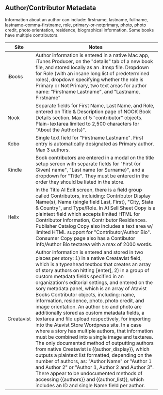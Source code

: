 ## Author/Contributor Metadata

Information about an author can include: firstname, lastname, fullname, lastname-comma-firstname, role, primary-or-notprimary, photo, photo credit, photo orientation, residence, biographical information. Some books have multiple contributors.

| Site | Notes |
| ---- | ----- |
| iBooks | Author information is entered in a native Mac app, iTunes Producer, on the "details" tab of a new book file, and stored locally as an .itmsp file. Dropdown for Role (with an insane long list of predetermined roles), dropdown specifying whether the role is Primary or Not Primary, two text areas for author name: "Firstname Lastname", and "Lastname, Firstname" |
| Nook | Separate fields for First Name, Last Name, and Role, entered on Title & Description page of NOOK Book Details section. Max of 5 "contributor" objects. Plain-textarea limited to 2,500 characters for "About the Author(s)". |
| Kobo | Single text field for "Firstname Lastname". First entry is automatically designated as Primary author. Max 3 authors. | Google | Contributors are each entered on the "Book Catalog > General Details" panel as a single textfield for "Firstname Lastname" accompanied by a dropdown for role. There appears to be no limit on contributors. There is a single rich-textarea for a combined Biographical Note. |
| Kindle | Book contributors are entered in a modal on the title setup screen with separate fields for "First (or Given) name", "Last name (or Surname)", and a dropdown for "Title". They must be entered in the order they should be listed in the store. |
| Helix | In the Title AI Edit screen, there is a field group called Contributors, incluiding: Contributor Display Name(s), Name (single field Last, First), "City, State & Country", and Type/Role. In AI Sell Sheet Copy is a plaintext field which accepts limited HTML for Contributor Information, Contributor Residences. Publisher Catalog Copy also includes a text area w/ limited HTML support for "Contributor/Author Bio". Consumer Copy page also has a Contibutor Info/Author Bio textarea with a max of 2000 words. |
| Creatavist | Author information is entered and stored in two places per story: 1) in a native Creatavist field, which is a typeahead textbox that creates an array of story authors on hitting [enter], 2) in a group of custom metadata fields specified in an organization's editorial settings, and entered on the sory metadata panel, which is an array of Atavist Books Contributor objects, including: name, information, residence, photo, photo credit, and image orientation. An author bio and photo are additionally stored as custom metadata fields, a textarea and file upload respectively, for importing into the Atavist Store Wordpress site. In a case where a story has multiple authors, that information must be combined into a single image and textarea. The only documented method of outputting authors from native Creatavist is {{author_display}}, which outputs a plaintext list formatted, depending on the number of authors, as: "Author Name" or "Author 1 and Author 2" or "Author 1, Author 2 and Author 3". There appear to be undocumented methods of accessing {{authors}} and {{author_list}}, which includes an ID and single Name field per author. |